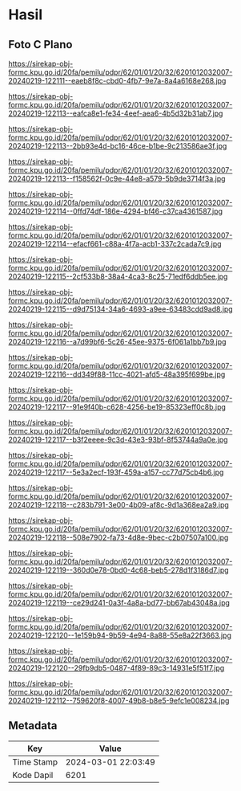 # Hasil

## Foto C Plano

https://sirekap-obj-formc.kpu.go.id/20fa/pemilu/pdpr/62/01/01/20/32/6201012032007-20240219-122111--eaeb8f8c-cbd0-4fb7-9e7a-8a4a6168e268.jpg

https://sirekap-obj-formc.kpu.go.id/20fa/pemilu/pdpr/62/01/01/20/32/6201012032007-20240219-122113--eafca8e1-fe34-4eef-aea6-4b5d32b31ab7.jpg

https://sirekap-obj-formc.kpu.go.id/20fa/pemilu/pdpr/62/01/01/20/32/6201012032007-20240219-122113--2bb93e4d-bc16-46ce-b1be-9c213586ae3f.jpg

https://sirekap-obj-formc.kpu.go.id/20fa/pemilu/pdpr/62/01/01/20/32/6201012032007-20240219-122113--f158562f-0c9e-44e8-a579-5b9de3714f3a.jpg

https://sirekap-obj-formc.kpu.go.id/20fa/pemilu/pdpr/62/01/01/20/32/6201012032007-20240219-122114--0ffd74df-186e-4294-bf46-c37ca4361587.jpg

https://sirekap-obj-formc.kpu.go.id/20fa/pemilu/pdpr/62/01/01/20/32/6201012032007-20240219-122114--efacf661-c88a-4f7a-acb1-337c2cada7c9.jpg

https://sirekap-obj-formc.kpu.go.id/20fa/pemilu/pdpr/62/01/01/20/32/6201012032007-20240219-122115--2cf533b8-38a4-4ca3-8c25-71edf6ddb5ee.jpg

https://sirekap-obj-formc.kpu.go.id/20fa/pemilu/pdpr/62/01/01/20/32/6201012032007-20240219-122115--d9d75134-34a6-4693-a9ee-63483cdd9ad8.jpg

https://sirekap-obj-formc.kpu.go.id/20fa/pemilu/pdpr/62/01/01/20/32/6201012032007-20240219-122116--a7d99bf6-5c26-45ee-9375-6f061a1bb7b9.jpg

https://sirekap-obj-formc.kpu.go.id/20fa/pemilu/pdpr/62/01/01/20/32/6201012032007-20240219-122116--dd349f88-11cc-4021-afd5-48a395f699be.jpg

https://sirekap-obj-formc.kpu.go.id/20fa/pemilu/pdpr/62/01/01/20/32/6201012032007-20240219-122117--91e9f40b-c628-4256-be19-85323eff0c8b.jpg

https://sirekap-obj-formc.kpu.go.id/20fa/pemilu/pdpr/62/01/01/20/32/6201012032007-20240219-122117--b3f2eeee-9c3d-43e3-93bf-8f53744a9a0e.jpg

https://sirekap-obj-formc.kpu.go.id/20fa/pemilu/pdpr/62/01/01/20/32/6201012032007-20240219-122117--5e3a2ecf-193f-459a-a157-cc77d75cb4b6.jpg

https://sirekap-obj-formc.kpu.go.id/20fa/pemilu/pdpr/62/01/01/20/32/6201012032007-20240219-122118--c283b791-3e00-4b09-af8c-9d1a368ea2a9.jpg

https://sirekap-obj-formc.kpu.go.id/20fa/pemilu/pdpr/62/01/01/20/32/6201012032007-20240219-122118--508e7902-fa73-4d8e-9bec-c2b07507a100.jpg

https://sirekap-obj-formc.kpu.go.id/20fa/pemilu/pdpr/62/01/01/20/32/6201012032007-20240219-122119--360d0e78-0bd0-4c68-beb5-278d1f3186d7.jpg

https://sirekap-obj-formc.kpu.go.id/20fa/pemilu/pdpr/62/01/01/20/32/6201012032007-20240219-122119--ce29d241-0a3f-4a8a-bd77-bb67ab43048a.jpg

https://sirekap-obj-formc.kpu.go.id/20fa/pemilu/pdpr/62/01/01/20/32/6201012032007-20240219-122120--1e159b94-9b59-4e94-8a88-55e8a22f3663.jpg

https://sirekap-obj-formc.kpu.go.id/20fa/pemilu/pdpr/62/01/01/20/32/6201012032007-20240219-122120--29fb9db5-0487-4f89-89c3-14931e5f51f7.jpg

https://sirekap-obj-formc.kpu.go.id/20fa/pemilu/pdpr/62/01/01/20/32/6201012032007-20240219-122112--759620f8-4007-49b8-b8e5-9efc1e008234.jpg


## Metadata

| Key        | Value               |
| ---------- | ------------------- |
| Time Stamp | 2024-03-01 22:03:49 |
| Kode Dapil | 6201                |



